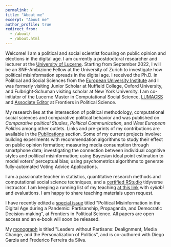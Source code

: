 ```yaml
---
permalink: /
title: "About me"
excerpt: "About me"
author_profile: true
redirect_from:
  - /about/
  - /about.html
---
```


Welcome! I am a political and social scientist focusing on public opinion and elections in the digital age. I am currently a postdoctoral researcher and lecturer at the [University of Lucerne](https://www.unilu.ch/en/faculties/faculty-of-humanities-and-social-sciences/institutes-departements-and-research-centres/department-of-political-science/staff/andrea-de-angelis-msc/). Starting from September 2022, I will be an SNF-Ambizione Fellow at the University of Zurich to investigate how political misinformation spreads in the digital age. I received the Ph.D. in Political and Social Sciences from the [European University Institute](https://www.eui.eu/en/home) and I was formerly visiting Junior Scholar at Nuffield College, Oxford University, and Fulbright-Schuman visiting scholar at New York University. I am co-initiator of the Lucerne Master in Computational Social Science, [LUMACSS](https://www.unilu.ch/en/study/study-programmes/masters-degrees/faculty-of-humanities-and-social-sciences/lucerne-master-in-computational-social-sciences-lumacss/) and [Associate Editor](https://loop.frontiersin.org/people/892213/overview) at Frontiers in Political Science. 

My research lies at the intersection of political methodology, computational social sciences and comparative political behavior and was published on *Comparative political Studies*, *Political Communication*, and *West European Politics* among other outlets. Links and pre-prints of my contributions are available in the [Publications](https://deangelisa.github.io/publications/) section. Some of my current projects involve: building experiments with recommendation algorithms to study their effect on public opinion formation; measuring media consumption through smartphone data; investigating the connection between individual cognitive styles and political misinformation; using Bayesian ideal point estimation to model voters' perceptual bias; using psychometrics algorithms to generate fully-automated Voting Advice Applications.  

I am a passionate teacher in statistics, quantitative research methods and computational social science techniques, and a [certified RStudio](https://education.rstudio.com/trainers/) tidyverse instructor. I am keeping a running list of my teaching [at this link](https://docs.google.com/spreadsheets/d/1lgZFwmryGN5Bnr1jvxrEKB4W0sXWN26OH1xU_cDmWTQ/edit?usp=sharing) with *syllabi* and evaluations. I am happy to share teaching materials upon request. 

I have recently edited a [special issue](https://www.frontiersin.org/research-topics/16048/political-misinformation-in-the-digital-age-during-a-pandemic-partisanship-propaganda-and-democratic) titled "Political Misinformation in the Digital Age during a Pandemic: Partisanship, Propaganda, and Democratic Decision-making", at Frontiers in Political Science. All papers are open access and an e-book will soon be released. 

My [monograph](https://rowman.com/ISBN/9781538156766/Leaders-without-Partisans-Dealignment-Media-Change-and-the-Personalization-of-Politics) is titled "Leaders without Partisans: Dealignment, Media Change, and the Personalization of Politics", and is co-authored with Diego Garzia and Frederico Ferreira da Silva. 

